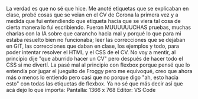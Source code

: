 La verdad es que no sé que hice. Me anoté etiquetas que se explicaban en clase, probé cosas que se veian en el CV de Corona la primera vez y a medida que fui entendiendo que etiqueta hacia que se viera tal cosa de cierta manera lo fui escribiendo. Fueron MUUUUUUCHAS pruebas, muchas charlas con la IA sobre que carancho hacia mal y porqué lo que para mi estaba resuelto bien no funcionaba; leer las correcciones que se dejaban en GIT, las correcciones que daban en clase, los ejemplos y todo, para poder intentar resolver el HTML y el CSS de el CV.
No voy a mentir, al principio dije "que aburrido hacer un CV" pero después de hacer todo el CSS si me divertí. La pasé mal al principio con flexbox porque pensé que lo entendía por jugar el jueguito de Froggy pero me equivoqué, creo que ahora más o menos lo entiendo pero casi que no porque digo "ah, esto hacia esto" con todas las etiquetas de flexbox. 
Ya no sé que más decir así que acá dejo lo que importa:
Pantalla: 1366 x 768
Editor: VS Code 

